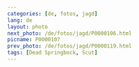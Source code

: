 ```yaml
---
categories: [de, fotos, jagd]
lang: de
layout: photo
next_photo: /de/fotos/jagd/P0000106.html
picname: P0000107
prev_photo: /de/fotos/jagd/P0000119.html
tags: [Dead Springbock, Scut]
---
```

